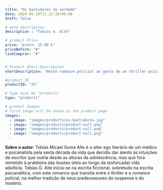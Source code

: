 ```yaml
---
title: "Os bastidores da verdade"
date: 2020-05-19T11:22:16+06:00
draft: false

# meta description
description : "Tobias G. Alte"

# product Price
price: "prelo: 15.00 €"
priceBefore: "#"
linkComprar: "#"


# Product Short Description
shortDescription: "Neste romance policial ao gosto de um thriller psicanalítico intitulado ‘Os bastidores da verdade’, o autor, também personagem Tobias G. Alte, acompanha os protagonistas que buscam desvendar, com as ferramentas policiais e da psicologia, o assassinato de um executivo corporativo. Como o autor revela, a investigação policial assemelha-se à psicanálise, por ser uma laboriosa averiguação sobre as provas visíveis da prática de um crime, em que têm de deslindar-se indícios, suspeitas, personalidade, comportamentos e motivos, a fim de objetivar motivo, enredo e modus operandi dos participantes no processo – ou crime – em causa. A observação do visível, assim como no divã de um analista, é assistida pelo raciocínio hipotético-dedutivo e pela perícia científica, até ao limiar do invisível, fronteira do inconsciente que a intuição avizinha."

#product ID
productID: "25"

# type must be "products"
type: "products"

# product Images
# first image will be shown in the product page
images:
  - image: "images/products/os-bastidores.jpg"
  - image: "images/products/product-null.png"
  - image: "images/products/product-null.png"
  - image: "images/products/product-null.png"
---
```


**Sobre o autor**: Tobias Micael Guina Alte é o alter ego literário de um médico e psicanalista pela sexta década da vida que decidiu
dar alento às intuições de escritor que nutria desde as alturas da adolescência, mas que fora remetido à prateleira das ilusões úteis ao longo da (esforçada) vida adultícia. Tobias G. Alte inicia-se na
escrita ficcional, sobretudo na escrita psicanalítica, com este romance que transita entre o thriller e o romance policial, na melhor tradição de seus predecessores do suspense e do mistério.